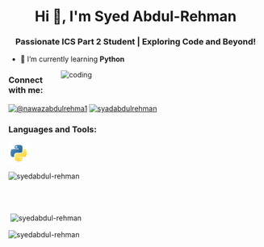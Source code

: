<h1 align="center">Hi 👋, I'm Syed Abdul-Rehman</h1>
<h3 align="center">Passionate ICS Part 2 Student | Exploring Code and Beyond!</h3>

- 🌱 I’m currently learning **Python**
<img align="right" alt="coding" width="400" src="https://user-images.githubusercontent.com/55389276/140866485-8fb1c876-9a8f-4d6a-98dc-08c4981eaf70.gif">

<h3 align="left">Connect with me:</h3>
<p align="left">
<a href="https://www.hackerrank.com/@nawazabdulrehma1" target="blank"><img align="center" src="https://raw.githubusercontent.com/rahuldkjain/github-profile-readme-generator/master/src/images/icons/Social/hackerrank.svg" alt="@nawazabdulrehma1" height="30" width="40" /></a>
<a href="https://www.leetcode.com/syadabdulrehman" target="blank"><img align="center" src="https://raw.githubusercontent.com/rahuldkjain/github-profile-readme-generator/master/src/images/icons/Social/leet-code.svg" alt="syadabdulrehman" height="30" width="40" /></a>
</p>

<h3 align="left">Languages and Tools:</h3>
<p align="left"> <a href="https://www.python.org" target="_blank" rel="noreferrer"> <img src="https://raw.githubusercontent.com/devicons/devicon/master/icons/python/python-original.svg" alt="python" width="40" height="40"/> </a> </p>
<p><img align="left" src="https://github-readme-stats.vercel.app/api/top-langs?username=syedabdul-rehman&show_icons=true&locale=en&layout=compact" alt="syedabdul-rehman" /><br><br><br><br></p>

<p>&nbsp;<img align="center" src="https://github-readme-stats.vercel.app/api?username=syedabdul-rehman&show_icons=true&locale=en" alt="syedabdul-rehman" /></p>

<p><img align="center" src="https://github-readme-streak-stats.herokuapp.com/?user=syedabdul-rehman&" alt="syedabdul-rehman" /></p>
